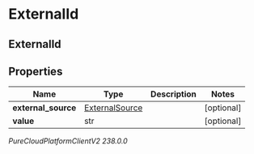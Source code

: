 # ExternalId

## ExternalId

## Properties

|Name | Type | Description | Notes|
|------------ | ------------- | ------------- | -------------|
| **external_source** | [ExternalSource](ExternalSource) |  | [optional] |
| **value** | str |  | [optional] |



_PureCloudPlatformClientV2 238.0.0_

